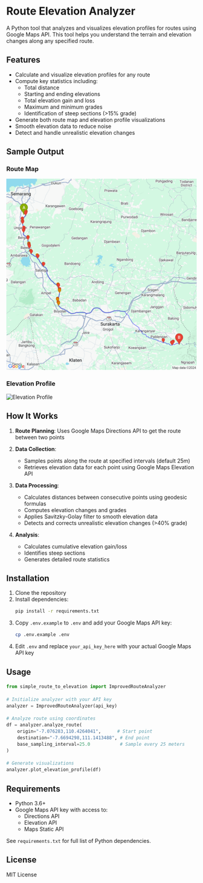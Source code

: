 # Route Elevation Analyzer

A Python tool that analyzes and visualizes elevation profiles for routes using Google Maps API. This tool helps you understand the terrain and elevation changes along any specified route.

## Features

- Calculate and visualize elevation profiles for any route
- Compute key statistics including:
  - Total distance
  - Starting and ending elevations
  - Total elevation gain and loss
  - Maximum and minimum grades
  - Identification of steep sections (>15% grade)
- Generate both route map and elevation profile visualizations
- Smooth elevation data to reduce noise
- Detect and handle unrealistic elevation changes

## Sample Output

### Route Map
![Route Map](route_map.png)

### Elevation Profile
![Elevation Profile](route_elevation_profile.png)

## How It Works

1. **Route Planning**: Uses Google Maps Directions API to get the route between two points
2. **Data Collection**: 
   - Samples points along the route at specified intervals (default 25m)
   - Retrieves elevation data for each point using Google Maps Elevation API
   
3. **Data Processing**:
   - Calculates distances between consecutive points using geodesic formulas
   - Computes elevation changes and grades
   - Applies Savitzky-Golay filter to smooth elevation data
   - Detects and corrects unrealistic elevation changes (>40% grade)

4. **Analysis**:
   - Calculates cumulative elevation gain/loss
   - Identifies steep sections
   - Generates detailed route statistics

## Installation

1. Clone the repository
2. Install dependencies:
   ```bash
   pip install -r requirements.txt
   ```
3. Copy `.env.example` to `.env` and add your Google Maps API key:
   ```bash
   cp .env.example .env
   ```
4. Edit `.env` and replace `your_api_key_here` with your actual Google Maps API key

## Usage

```python
from simple_route_to_elevation import ImprovedRouteAnalyzer

# Initialize analyzer with your API key
analyzer = ImprovedRouteAnalyzer(api_key)

# Analyze route using coordinates
df = analyzer.analyze_route(
    origin="-7.076283,110.4264041",      # Start point
    destination="-7.6694298,111.1413488", # End point
    base_sampling_interval=25.0           # Sample every 25 meters
)

# Generate visualizations
analyzer.plot_elevation_profile(df)
```

## Requirements

- Python 3.6+
- Google Maps API key with access to:
  - Directions API
  - Elevation API
  - Maps Static API

See `requirements.txt` for full list of Python dependencies.

## License

MIT License
